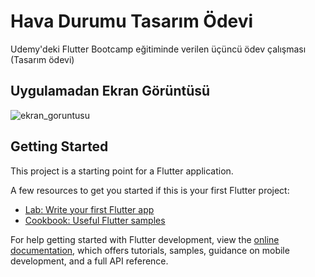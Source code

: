 # Hava Durumu Tasarım Ödevi

Udemy'deki Flutter Bootcamp eğitiminde verilen üçüncü ödev çalışması (Tasarım ödevi)

## Uygulamadan Ekran Görüntüsü

![ekran_goruntusu](https://github.com/abdullah-aydogan/hava-durumu-tasarim/assets/117303457/d5aef7e6-4ee8-44f3-b672-5d2b7cec9e98)

## Getting Started

This project is a starting point for a Flutter application.

A few resources to get you started if this is your first Flutter project:

- [Lab: Write your first Flutter app](https://docs.flutter.dev/get-started/codelab)
- [Cookbook: Useful Flutter samples](https://docs.flutter.dev/cookbook)

For help getting started with Flutter development, view the
[online documentation](https://docs.flutter.dev/), which offers tutorials,
samples, guidance on mobile development, and a full API reference.
